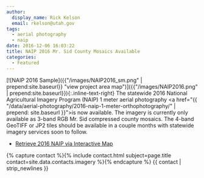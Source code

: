 ```yaml
---
author:
  display_name: Rick Kelson
  email: rkelson@utah.gov
tags:
  - aerial photography
  - naip
date: 2016-12-06 16:03:22
title: NAIP 2016 Mr. Sid County Mosaics Available
categories:
  - Featured
---
```

[![NAIP 2016 Sample]({{"/images/NAIP2016_sm.png" | prepend:site.baseurl}} "view project area map")]({{"/images/NAIP2016.png" | prepend:site.baseurl}}){:.inline-text-right}
The statewide 2016 National Agricultural Imagery Program (NAIP) 1 meter aerial photography
<a href="{{ "/data/aerial-photography/2016-naip-1-meter-orthophotography/" | prepend: site.baseurl }}">is
now available</a>. The imagery is currently only available as 3-band RGB Mr. Sid compressed county mosaics. The 4-band GeoTIFF or JP2 tiles should be available in a couple months with statewide imagery services soon to follow.

<ul class="dotless">
  <li><i class="fas fa-download"></i> <a href="https://raster.utah.gov/?cat=NAIP%202016%20(1m)">Retrieve 2016 NAIP via Interactive Map</a></li>
</ul>

{% capture contact %}{% include contact.html subject=page.title contact=site.data.contacts.imagery %}{% endcapture %}
{{ contact | strip_newlines }}
